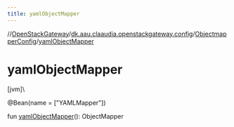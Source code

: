 ```yaml
---
title: yamlObjectMapper
---
```

//[OpenStackGateway](../../../index.html)/[dk.aau.claaudia.openstackgateway.config](../index.html)/[ObjectmapperConfig](index.html)/[yamlObjectMapper](yaml-object-mapper.html)



# yamlObjectMapper



[jvm]\




@Bean(name = ["YAMLMapper"])



fun [yamlObjectMapper](yaml-object-mapper.html)(): ObjectMapper




